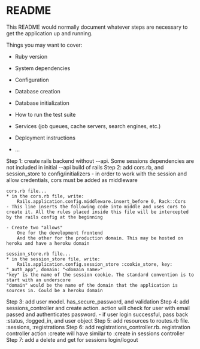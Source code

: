 # README

This README would normally document whatever steps are necessary to get the
application up and running.

Things you may want to cover:

* Ruby version

* System dependencies

* Configuration

* Database creation

* Database initialization

* How to run the test suite

* Services (job queues, cache servers, search engines, etc.)

* Deployment instructions

* ...


Step 1: create rails backend without --api. Some sessions dependencies are not included in initial --api build of rails
Step 2: add cors.rb, and session_store to config/initializers
    - in order to work with the session and allow credentials, cors must be added as middleware
    
    cors.rb file...
    * in the cors.rb file, write:
        Rails.application.config.middleware.insert_before 0, Rack::Cors
    - This line inserts the following code into middle and uses cors to create it. All the rules placed inside this file will be intercepted by the rails config at the beginning

    - Create two "allows"
        One for the development frontend
        And the other for the production domain. This may be hosted on heroku and have a heroku domain

    session_store.rb file...
    * in the session_store file, write:
        Rails.application.config.session_store :cookie_store, key: "_auth_app", domain: "<domain name>"
    "key" is the name of the session cookie. The standard convention is to start with an underscore
    "domain" would be the name of the domain that the application is sources in. Could be a heroku domain
Step 3: add user model. has_secure_password, and validation
Step 4: add sessions_controller and create action. action will check for user with email passed and authenticates password.
    - if user login successful, pass back :status, :logged_in, and user object
Step 5: add resources to routes.rb file. :sessions, :registrations
Step 6: add registrations_controller.rb. registration controller action :create will have similar to :create in sessions controller
Step 7: add a delete and get for sessions login/logout